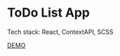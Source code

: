 # ToDo List App

Tech stack: React, ContextAPI, SCSS

[DEMO](https://franchukv.github.io/todo-list-react/)
